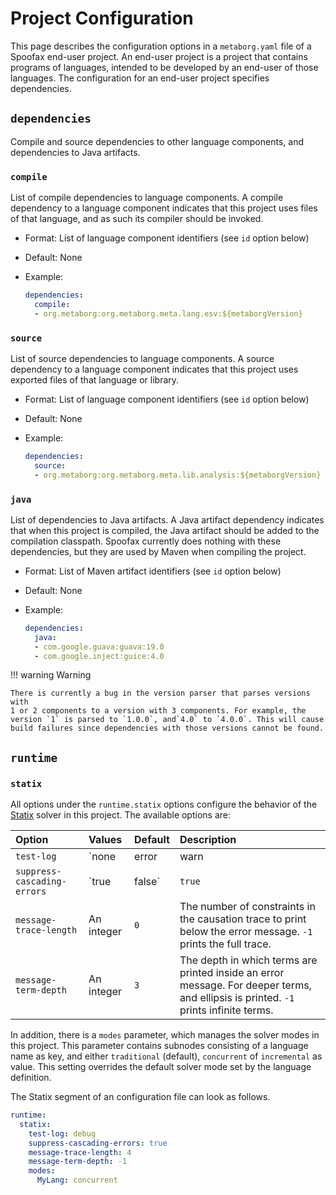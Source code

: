 # Project Configuration

This page describes the configuration options in a `metaborg.yaml` file of a
Spoofax end-user project. An end-user project is a project that contains programs of languages,
intended to be developed by an end-user of those languages. The
configuration for an end-user project specifies dependencies.

## `dependencies`

Compile and source dependencies to other language components, and
dependencies to Java artifacts.

### `compile`

List of compile dependencies to language components. A compile
dependency to a language component indicates that this project uses
files of that language, and as such its compiler should be invoked.

-   Format: List of language component identifiers (see `id` option
    below)

-   Default: None

-   Example:

    ``` yaml
    dependencies:
      compile:
      - org.metaborg:org.metaborg.meta.lang.esv:${metaborgVersion}
    ```

### `source`

List of source dependencies to language components. A source dependency
to a language component indicates that this project uses exported files
of that language or library.

-   Format: List of language component identifiers (see `id` option
    below)

-   Default: None

-   Example:

    ``` yaml
    dependencies:
      source:
      - org.metaborg:org.metaborg.meta.lib.analysis:${metaborgVersion}
    ```

### `java`

List of dependencies to Java artifacts. A Java artifact dependency
indicates that when this project is compiled, the Java artifact should
be added to the compilation classpath. Spoofax currently does nothing
with these dependencies, but they are used by Maven when compiling the
project.

-   Format: List of Maven artifact identifiers (see `id` option below)

-   Default: None

-   Example:

    ``` yaml
    dependencies:
      java:
      - com.google.guava:guava:19.0
      - com.google.inject:guice:4.0
    ```
!!! warning Warning

    There is currently a bug in the version parser that parses versions with
    1 or 2 components to a version with 3 components. For example, the
    version `1` is parsed to `1.0.0`, and`4.0` to `4.0.0`. This will cause
    build failures since dependencies with those versions cannot be found.


## `runtime`

### `statix`

All options under the `runtime.statix` options configure the behavior of the
[Statix](../../statix) solver in this project. The available options are:

| Option                      | Values       | Default | Description                                                                                                                          |
| :-------------------------- | :----------- | :------ | :----------------------------------------------------------------------------------------------------------------------------------- |
| `test-log`                  | `none|error|warn|info|debug|trace` | `none` | Executing an [`stxtest`](../../statix/tests) will emit logging with the specified level in the Eclipse Console.                  |
| `suppress-cascading-errors` | `true|false` | `true`  | When set to `true`, the solver will not emit messages for constraints that could not be solved due to other constraints failing.     |
| `message-trace-length`      | An integer   | `0`     | The number of constraints in the causation trace to print below the error message. `-1` prints the full trace.                       |
| `message-term-depth`        | An integer   | `3`     | The depth in which terms are printed inside an error message. For deeper terms, and ellipsis is printed. `-1` prints infinite terms. |

In addition, there is a `modes` parameter, which manages the solver modes in
this project. This parameter contains subnodes consisting of a language name as
key, and either `traditional` (default), `concurrent` of `incremental` as value.
This setting overrides the default solver mode set by the language definition.

The Statix segment of an configuration file can look as follows.
```yaml
runtime:
  statix:
    test-log: debug
    suppress-cascading-errors: true
    message-trace-length: 4
    message-term-depth: -1
    modes:
      MyLang: concurrent
```
